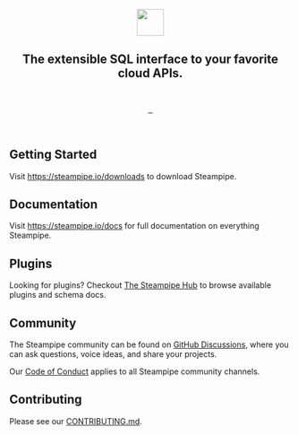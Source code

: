 <p align="center">
  <a href="https://steampipe.io">
    <img src="https://steampipe.io/images/steampipe_logo_wordmark_color.svg" height="48">
  </a>
  <h2 align="center">
    The extensible SQL interface to your favorite cloud APIs.<br />&nbsp;
  </h2>
</p>

<p align="center">
  <a aria-label="Steampipe version" href="https://steampipe.io/download">
    <img alt="" src="https://img.shields.io/static/v1?label=cli&message=v0.1.0&style=for-the-badge&labelColor=000000&color=C7272E">
  </a>
  <a aria-label="License" href="LICENSE">
    <img alt="" src="https://img.shields.io/static/v1?label=license&message=MPL-2.0&style=for-the-badge&labelColor=000000&color=1D3C71">
  </a>
  <a aria-label="Join the community on GitHub" href="https://github.com/turbot/steampipe/discussions">
    <img alt="" src="https://img.shields.io/badge/Join%20the%20community-27C7C0.svg?style=for-the-badge&logo=GitHub&labelColor=000000&logoWidth=20">
  </a>
</p>
<p align="center">&nbsp;</p>

## Getting Started

Visit https://steampipe.io/downloads to download Steampipe.

## Documentation

Visit https://steampipe.io/docs for full documentation on everything Steampipe.

## Plugins

Looking for plugins? Checkout [The Steampipe Hub](https://hubs.teampipe.io/) to browse available plugins and schema docs.

## Community

The Steampipe community can be found on [GitHub Discussions](https://github.com/turbot/steampipe/discussions), where you can ask questions, voice ideas, and share your projects.

Our [Code of Conduct](https://github.com/turbot/steampipe/CODE_OF_CONDUCT.md) applies to all Steampipe community channels.

## Contributing

Please see our [CONTRIBUTING.md](/CONTRIBUTING.md).
